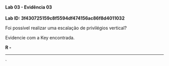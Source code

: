 
#### Lab 03 - Evidência 03

**Lab ID:  3f430725159c8f5594df474156ac86f8d4011032**


Foi possível realizar uma escalação de privilégios vertical?  
  
Evidencie com a Key encontrada.

**R -**

---
`